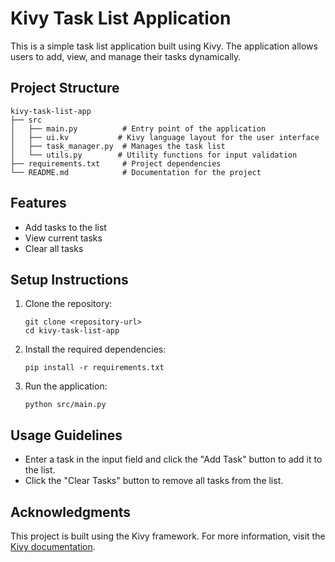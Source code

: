 # Kivy Task List Application

This is a simple task list application built using Kivy. The application allows users to add, view, and manage their tasks dynamically.

## Project Structure

```
kivy-task-list-app
├── src
│   ├── main.py          # Entry point of the application
│   ├── ui.kv           # Kivy language layout for the user interface
│   ├── task_manager.py  # Manages the task list
│   └── utils.py        # Utility functions for input validation
├── requirements.txt     # Project dependencies
└── README.md            # Documentation for the project
```

## Features

- Add tasks to the list
- View current tasks
- Clear all tasks

## Setup Instructions

1. Clone the repository:
   ```
   git clone <repository-url>
   cd kivy-task-list-app
   ```

2. Install the required dependencies:
   ```
   pip install -r requirements.txt
   ```

3. Run the application:
   ```
   python src/main.py
   ```

## Usage Guidelines

- Enter a task in the input field and click the "Add Task" button to add it to the list.
- Click the "Clear Tasks" button to remove all tasks from the list.

## Acknowledgments

This project is built using the Kivy framework. For more information, visit the [Kivy documentation](https://kivy.org/doc/stable/).